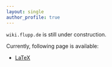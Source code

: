 ```yaml
---
layout: single
author_profile: true
---
```


`wiki.flupp.de` is still under construction.

Currently, following page is available:

- [LaTeX](LaTeX)
